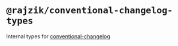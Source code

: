 # `@rajzik/conventional-changelog-types`

Internal types for [conventional-changelog](../conventional-changelog)
